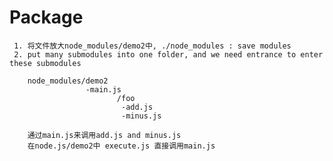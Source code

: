 # Package
     1. 将文件放大node_modules/demo2中, ./node_modules : save modules
     2. put many submodules into one folder, and we need entrance to enter these submodules

        node_modules/demo2
                     -main.js
                            /foo
                             -add.js
                             -minus.js

        通过main.js来调用add.js and minus.js
        在node.js/demo2中 execute.js 直接调用main.js